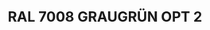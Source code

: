 ---
layout: product
title: "RAL 7008 GRAUGRÜN OPT 2"
price: "300" 
desc: "Akrilna boja 17mL"
img_path: "/assets/img/A.MIG-0006.webp"
brand: "AMMO"
available: true
special_offer: false
new: false
soon: false
cat: "020000"
subcat: "020100"
subsubcat: "020101"
sifra: "A.MIG-0006"
popular: false
spec: true
---